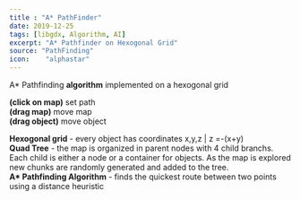 ```yaml
---
title : "A* PathFinder"
date: 2019-12-25
tags: [libgdx, Algorithm, AI]
excerpt: "A* Pathfinder on Hexogonal Grid"
source: "PathFinding"
icon:    "alphastar"
---
```

A* Pathfinding **algorithm** implemented on a hexogonal grid
<script src="soundmanager2-setup.js" id="setup"></script>
<script src="soundmanager2-jsmin.js" id="jsmin"></script>
<div id="embed-html" display="inline-block"></div>

<script type="text/javascript" src="/PathFinder/html.nocache.js"></script>

<script>
  function handleMouseDown(evt) {
    evt.preventDefault();
    evt.stopPropagation();
    evt.target.style.cursor = 'default';
    window.focus();
  }

  function handleMouseUp(evt) {
    evt.preventDefault();
    evt.stopPropagation();
    evt.target.style.cursor = '';
  }
  document.getElementById('embed-html').addEventListener('mousedown', handleMouseDown, false);
  document.getElementById('embed-html').addEventListener('mouseup', handleMouseUp, false);
</script>
**(click on map)** set path  
**(drag map)** move map  
**(drag object)** move object  
  
**Hexogonal grid** - every object has coordinates x,y,z | z =-(x+y)  
**Quad Tree** - the map is organized in parent nodes with 4 child branchs. Each child is either a node or a container for objects. As the map is explored new chunks are randomly generated and added to the tree.  
<b>A* Pathfinding Algorithm</b> - finds the quickest route between two points using a distance heuristic  


